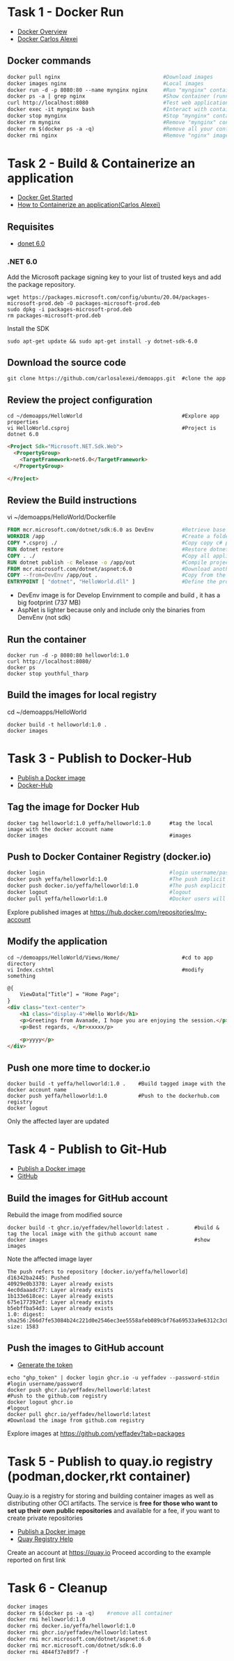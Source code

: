 # Task 1 - Docker Run

- [Docker Overview](https://docs.docker.com/get-started/overview/)
- [Docker Carlos Alexei](https://github.com/carlosalexei/aks-workshop/blob/main/content/labs/00.docker.md)

## Docker commands

```Dockerfile
docker pull nginx                                 #Download images
docker images nginx                               #Local images
docker run -d -p 8080:80 --name mynginx nginx     #Run "mynginx" container
docker ps -a | grep nginx                         #Show container (running & stopped)
curl http://localhost:8080                        #Test web application
docker exec -it mynginx bash                      #Interact with container,execute bash command : ls -la
docker stop mynginx                               #Stop "mynginx" container
docker rm mynginx                                 #Remove "mynginx" container
docker rm $(docker ps -a -q)                      #Remove all your containers
docker rmi nginx                                  #Remove "nginx" image
```

# Task 2 - Build & Containerize an application

- [Docker Get Started](https://docs.docker.com/get-started/)
- [How to Containerize an application(Carlos Alexei)](https://github.com/carlosalexei/aks-workshop/blob/main/content/labs/00.docker.md)

## Requisites

- [donet 6.0](https://learn.microsoft.com/en-us/dotnet/core/install/linux-ubuntu#2004)

### .NET 6.0

Add the Microsoft package signing key to your list of trusted keys and add the package repository.

```Shell
wget https://packages.microsoft.com/config/ubuntu/20.04/packages-microsoft-prod.deb -O packages-microsoft-prod.deb
sudo dpkg -i packages-microsoft-prod.deb
rm packages-microsoft-prod.deb
```

Install the SDK

```Shell
sudo apt-get update && sudo apt-get install -y dotnet-sdk-6.0
```
## Download the source code

```
git clone https://github.com/carlosalexei/demoapps.git  #clone the app
```

## Review the project configuration

```
cd ~/demoapps/HelloWorld                                #Explore app properties
vi HelloWorld.csproj                                    #Project is dotnet 6.0
```
```HTML
<Project Sdk="Microsoft.NET.Sdk.Web">
  <PropertyGroup>
    <TargetFramework>net6.0</TargetFramework>
  </PropertyGroup>

</Project>
```

## Review the Build instructions

vi ~/demoapps/HelloWorld/Dockerfile

```Dockerfile
FROM mcr.microsoft.com/dotnet/sdk:6.0 as DevEnv         #Retrieve base image that includes sdk
WORKDIR /app                                            #Create a folder
COPY *.csproj ./                                        #Copy copy c# project files
RUN dotnet restore                                      #Restore dotnet libraries for the project
COPY . ./                                               #Copy all application files
RUN dotnet publish -c Release -o /app/out               #Compile project and create production binaries
FROM mcr.microsoft.com/dotnet/aspnet:6.0                #Download another images with aspnet runtime
COPY --from=DevEnv /app/out .                           #Copy from the first image (DevEnv) only the binaries runtime (no libraries copied)
ENTRYPOINT [ "dotnet", "HelloWorld.dll" ]               #Define the process to be executed in the container
```

- DevEnv  image is for Develop Envirnment to compile and build , it has a big footprint (737 MB)
- AspNet is lighter because only and include only the binaries from DenvEnv (not sdk)

## Run the container

```
docker run -d -p 8080:80 helloworld:1.0
curl http://localhost:8080/
docker ps
docker stop youthful_tharp
```
## Build the images for local registry

cd ~/demoapps/HelloWorld

```
docker build -t helloworld:1.0 .
docker images
```

# Task 3 - Publish to Docker-Hub

- [Publish a Docker image](https://dsri.maastrichtuniversity.nl/docs/guide-publish-image/)
- [Docker-Hub](https://docs.docker.com/docker-hub/)

## Tag the image for Docker Hub

```
docker tag helloworld:1.0 yeffa/helloworld:1.0      #tag the local image with the docker account name
docker images                                       #images
```

## Push to Docker Container Registry (docker.io)

```Dockerfile
docker login                                        #login username/password
docker push yeffa/helloworld:1.0                    #The push implicit to the docker registry [docker.io/yeffa]
docker push docker.io/yeffa/helloworld:1.0          #The push explicit the registry dockerhub.com
docker logout                                       #logout
docker pull yeffa/helloworld:1.0                    #Docker users will use docker pull
```
Explore published images at https://hub.docker.com/repositories/my-account

## Modify the application

```
cd ~/demoapps/HelloWorld/Views/Home/                    #cd to app directory
vi Index.cshtml                                         #modify something
```
```html
@{
    ViewData["Title"] = "Home Page";
}
<div class="text-center">
    <h1 class="display-4">Hello World</h1>
    <p>Greetings from Avanade, I hope you are enjoying the session.</p>
    <p>Best regards, </br>xxxxx/p>

    <p>yyyy</p>
</div>
```
## Push one more time to docker.io

```
docker build -t yeffa/helloworld:1.0 .    #Build tagged image with the docker account name
docker push yeffa/helloworld:1.0          #Push to the dockerhub.com registry 
docker logout
```

Only the affected layer are updated

# Task 4 - Publish to Git-Hub

- [Publish a Docker image](https://dsri.maastrichtuniversity.nl/docs/guide-publish-image/)
- [GitHub](https://docs.github.com/en/enterprise-server@3.3/packages/working-with-a-github-packages-registry/working-with-the-docker-registry)

## Build the images for GitHub account

Rebuild the image from modified source

```
docker build -t ghcr.io/yeffadev/helloworld:latest .        #build & tag the local image with the github account name
docker images                                               #show images
```

Note the affected image layer

```
The push refers to repository [docker.io/yeffa/helloworld]
d16342ba2445: Pushed
40929e0b3378: Layer already exists
4ec0daaadc77: Layer already exists
1b133e618cec: Layer already exists
675e177392ef: Layer already exists
b5ebffba54d3: Layer already exists
1.0: digest: sha256:266d7fe53084b24c221d0e2546ec3ee5558afeb089cbf76a69533a9e6312c3c8 size: 1583
```

## Push the images to GitHub account

- [Generate the token](https://github.com/settings/tokens/)

```
echo "ghp_token" | docker login ghcr.io -u yeffadev --password-stdin    #login username/password
docker push ghcr.io/yeffadev/helloworld:latest                          #Push to the github.com registry
docker logout ghcr.io                                                   #logout
docker pull ghcr.io/yeffadev/helloworld:latest                          #Download the image from github.com registry
```
Explore images at https://github.com/yeffadev?tab=packages

# Task 5 - Publish to quay.io registry (podman,docker,rkt container)

Quay.io is a registry for storing and building container images as well as distributing other OCI artifacts. The service is **free for those who want to set up their own public repositories** and available for a fee, if you want to create private repositories

- [Publish a Docker image](https://dsri.maastrichtuniversity.nl/docs/guide-publish-image/)
- [Quay Registry Help](https://access.redhat.com/articles/quayio-help)

Create an account at https://quay.io
Proceed according to the example reported on first link

# Task 6 - Cleanup

```Dockerfile
docker images
docker rm $(docker ps -a -q)    #remove all container
docker rmi helloworld:1.0
docker rmi docker.io/yeffa/helloworld:1.0
docker rmi ghcr.io/yeffadev/helloworld:latest
docker rmi mcr.microsoft.com/dotnet/aspnet:6.0
docker rmi mcr.microsoft.com/dotnet/sdk:6.0
docker rmi 4844f37e89f7 -f
```

